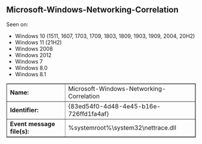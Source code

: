 ## Microsoft-Windows-Networking-Correlation

Seen on:
* Windows 10 (1511, 1607, 1703, 1709, 1803, 1809, 1903, 1909, 2004, 20H2)
* Windows 11 (21H2)
* Windows 2008
* Windows 2012
* Windows 7
* Windows 8.0
* Windows 8.1

<table border="1" class="docutils">
  <tbody>
    <tr>
      <td><b>Name:</b></td>
      <td>Microsoft-Windows-Networking-Correlation</td>
    </tr>
    <tr>
      <td><b>Identifier:</b></td>
      <td>{83ed54f0-4d48-4e45-b16e-726ffd1fa4af}</td>
    </tr>
    <tr>
      <td><b>Event message file(s):</b></td>
      <td>%systemroot%\system32\nettrace.dll</td>
    </tr>
  </tbody>
</table>

&nbsp;

